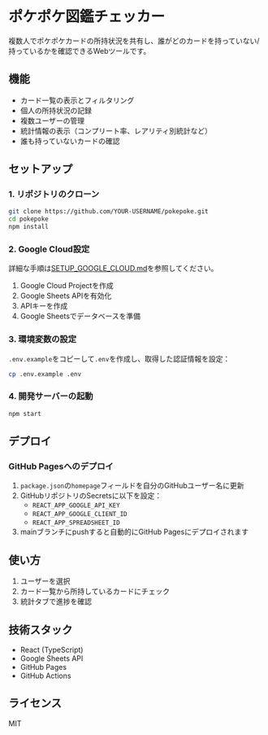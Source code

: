 # ポケポケ図鑑チェッカー

複数人でポケポケカードの所持状況を共有し、誰がどのカードを持っていない/持っているかを確認できるWebツールです。

## 機能

- カード一覧の表示とフィルタリング
- 個人の所持状況の記録
- 複数ユーザーの管理
- 統計情報の表示（コンプリート率、レアリティ別統計など）
- 誰も持っていないカードの確認

## セットアップ

### 1. リポジトリのクローン

```bash
git clone https://github.com/YOUR-USERNAME/pokepoke.git
cd pokepoke
npm install
```

### 2. Google Cloud設定

詳細な手順は[SETUP_GOOGLE_CLOUD.md](./SETUP_GOOGLE_CLOUD.md)を参照してください。

1. Google Cloud Projectを作成
2. Google Sheets APIを有効化
3. APIキーを作成
4. Google Sheetsでデータベースを準備

### 3. 環境変数の設定

`.env.example`をコピーして`.env`を作成し、取得した認証情報を設定：

```bash
cp .env.example .env
```

### 4. 開発サーバーの起動

```bash
npm start
```

## デプロイ

### GitHub Pagesへのデプロイ

1. `package.json`の`homepage`フィールドを自分のGitHubユーザー名に更新
2. GitHubリポジトリのSecretsに以下を設定：
   - `REACT_APP_GOOGLE_API_KEY`
   - `REACT_APP_GOOGLE_CLIENT_ID`
   - `REACT_APP_SPREADSHEET_ID`
3. mainブランチにpushすると自動的にGitHub Pagesにデプロイされます

## 使い方

1. ユーザーを選択
2. カード一覧から所持しているカードにチェック
3. 統計タブで進捗を確認

## 技術スタック

- React (TypeScript)
- Google Sheets API
- GitHub Pages
- GitHub Actions

## ライセンス

MIT